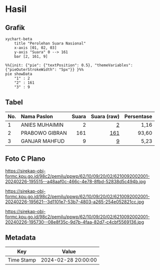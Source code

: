 # Hasil

## Grafik

```mermaid
xychart-beta
    title "Perolehan Suara Nasional"
    x-axis [01, 02, 03]
    y-axis "Suara" 0 --> 161
    bar [2, 161, 9]
```

```mermaid
%%{init: {"pie": {"textPosition": 0.5}, "themeVariables": {"pieOuterStrokeWidth": "5px"}} }%%
pie showData
    "1" : 2
    "2" : 161
    "3" : 9
```

## Tabel

| No. | Nama Paslon    | Suara | Suara (raw) | Persentase |
|:--- |:-------------- | -----:| -----------:| ----------:|
| 1   | ANIES MUHAIMIN | 2     | [2][p-1]    | 1,16       |
| 2   | PRABOWO GIBRAN | 161   | [161][p-2]  | 93,60      |
| 3   | GANJAR MAHFUD  | 9     | [9][p-3]    | 5,23       |


[p-1]: https://github.com/gigit-pemilu/pemilu-2024/blob/main/pilpres/hitung-suara/sub/62-kalimantan-tengah/sub/10-gunung-mas/sub/09-miri-manasa/sub/2002-mangkuhung/sub/001-tps/sub/paslon-1.txt
[p-2]: https://github.com/gigit-pemilu/pemilu-2024/blob/main/pilpres/hitung-suara/sub/62-kalimantan-tengah/sub/10-gunung-mas/sub/09-miri-manasa/sub/2002-mangkuhung/sub/001-tps/sub/paslon-2.txt
[p-3]: https://github.com/gigit-pemilu/pemilu-2024/blob/main/pilpres/hitung-suara/sub/62-kalimantan-tengah/sub/10-gunung-mas/sub/09-miri-manasa/sub/2002-mangkuhung/sub/001-tps/sub/paslon-3.txt

## Foto C Plano

https://sirekap-obj-formc.kpu.go.id/98c2/pemilu/ppwp/62/10/09/20/02/6210092002001-20240226-195515--a48aaf0c-466c-4e78-8fbd-52838d5c494b.jpg

https://sirekap-obj-formc.kpu.go.id/98c2/pemilu/ppwp/62/10/09/20/02/6210092002001-20240226-195621--3d1101e7-53b7-4803-a265-254e052821cc.jpg

https://sirekap-obj-formc.kpu.go.id/98c2/pemilu/ppwp/62/10/09/20/02/6210092002001-20240226-195730--08e8f35c-9d7b-4faa-82d7-c4cbf5569136.jpg


## Metadata

| Key        | Value               |
| ---------- | ------------------- |
| Time Stamp | 2024-02-28 20:00:00 |



